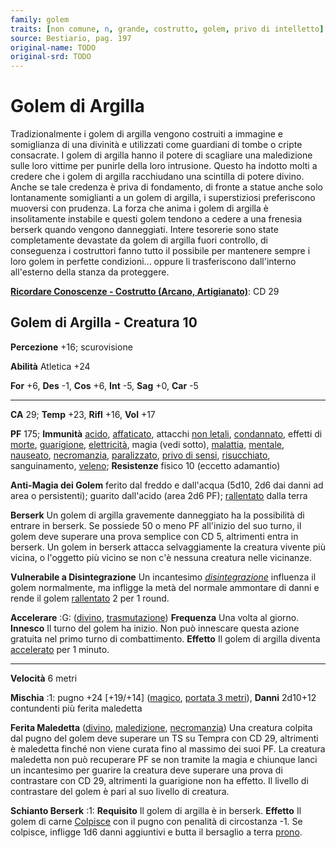 ```yaml
---
family: golem
traits: [non comune, n, grande, costrutto, golem, privo di intelletto]
source: Bestiario, pag. 197
original-name: TODO
original-srd: TODO
---
```


# Golem di Argilla

Tradizionalmente i golem di argilla vengono costruiti a immagine e somiglianza
di una divinità e utilizzati come guardiani di tombe o cripte consacrate. I
golem di argilla hanno il potere di scagliare una maledizione sulle loro vittime
per punirle della loro intrusione. Questo ha indotto molti a credere che i golem
di argilla racchiudano una scintilla di potere divino. Anche se tale credenza è
priva di fondamento, di fronte a statue anche solo lontanamente somiglianti a un
golem di argilla, i superstiziosi preferiscono muoversi con prudenza. La forza
che anima i golem di argilla è insolitamente instabile e questi golem tendono a
cedere a una frenesia berserk quando vengono danneggiati. Intere tesorerie sono
state completamente devastate da golem di argilla fuori controllo, di
conseguenza i costruttori fanno tutto il possibile per mantenere sempre i loro
golem in perfette condizioni... oppure li trasferiscono dall'interno all'esterno
della stanza da proteggere.

**[Ricordare Conoscenze - Costrutto (Arcano, Artigianato)](/azioni/abilita/ricordare-conoscenze)**:
CD 29

## Golem di Argilla - Creatura 10

**Percezione** +16; scurovisione

**Abilità** Atletica +24

**For** +6, **Des** -1, **Cos** +6, **Int** -5, **Sag** +0, **Car** -5

---

**CA** 29; **Temp** +23, **Rifl** +16, **Vol** +17

**PF** 175; **Immunità** [acido](/tratti/acido),
[affaticato](/condizioni/affaticato), attacchi [non letali](/tratti/non-letale),
[condannato](/condizioni/condannato), effetti di [morte](/tratti/morte),
[guarigione](/tratti/guarigione), [elettricità](/tratti/elettricita), magia
(vedi sotto), [malattia](/tratti/malattia), [mentale](/tratti/mentale),
[nauseato](/condizioni/nauseato), [necromanzia](/tratti/necromanzia),
[paralizzato](/condizioni/paralizzato),
[privo di sensi](/condizioni/privo-di-sensi),
[risucchiato](/condizioni/risucchiato), sanguinamento, [veleno](/tratti/veleno);
**Resistenze** fisico 10 (eccetto adamantio)

**Anti-Magia dei Golem** ferito dal freddo e dall'acqua (5d10, 2d6 dai danni ad
area o persistenti); guarito dall'acido (area 2d6 PF);
[rallentato](/condizioni/rallentato) dalla terra

**Berserk** Un golem di argilla gravemente danneggiato ha la possibilità di
entrare in berserk. Se possiede 50 o meno PF all'inizio del suo turno, il golem
deve superare una prova semplice con CD 5, altrimenti entra in berserk. Un golem
in berserk attacca selvaggiamente la creatura vivente più vicina, o l'oggetto
più vicino se non c'è nessuna creatura nelle vicinanze.

**Vulnerabile a Disintegrazione** Un incantesimo
_[disintegrazione](/incantesimi/disintegrazione)_ influenza il golem
normalmente, ma infligge la metà del normale ammontare di danni e rende il golem
[rallentato](/condizioni/rallentato) 2 per 1 round.

**Accelerare** :G: ([divino](/tratti/divino),
[trasmutazione](/tratti/trasmutazione)) **Frequenza** Una volta al giorno.
**Innesco** Il turno del golem ha inizio. Non può innescare questa azione
gratuita nel primo turno di combattimento. **Effetto** Il golem di argilla
diventa [accelerato](/condizioni/accelerato) per 1 minuto.

---

**Velocità** 6 metri

**Mischia** :1: pugno +24 \[+19/+14] ([magico](/tratti/magico),
[portata 3 metri](/tratti/portata)), **Danni** 2d10+12 contundenti più ferita
maledetta

**Ferita Maledetta** ([divino](/tratti/divino),
[maledizione](/tratti/maledizione), [necromanzia](/tratti/necromanzia)) Una
creatura colpita dal pugno del golem deve superare un TS su Tempra con CD 29,
altrimenti è maledetta finché non viene curata fino al massimo dei suoi PF. La
creatura maledetta non può recuperare PF se non tramite la magia e chiunque
lanci un incantesimo per guarire la creatura deve superare una prova di
contrastare con CD 29, altrimenti la guarigione non ha effetto. Il livello di
contrastare del golem è pari al suo livello di creatura.

**Schianto Berserk** :1: **Requisito** Il golem di argilla è in berserk.
**Effetto** Il golem di carne [Colpisce](/azioni/colpire) con il pugno con
penalità di circostanza -1. Se colpisce, infligge 1d6 danni aggiuntivi e butta
il bersaglio a terra [prono](/condizioni/prono).
